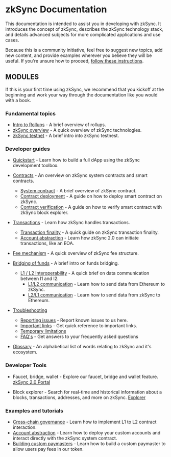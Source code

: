 # zkSync Documentation

This documentation is intended to assist you in developing with zkSync. It introduces the concept of zkSync, describes the zkSync technology stack, and details advanced subjects for more complicated applications and use cases.

Because this is a community initiative, feel free to suggest new topics, add new content, and provide examples wherever you believe they will be useful. If you're unsure how to proceed, [follow these instructions](#).

## MODULES

If this is your first time using zkSync, we recommend that you kickoff at the beginning and work your way through the documentation like you would with a book.

### Fundamental topics

- [Intro to Rollups](./fundamentals/rollups.md) - A brief overview of rollups.
- [zkSync overview](./fundamentals/zkSync.md) - A quick overview of zkSync technologies.
- [zkSync testnet](./fundamentals/testnet.md) - A brief intro into zkSync testnest.
 
### Developer guides

- [Quickstart](./developer-guides/hello-world.md) - Learn how to build a full dApp using the zkSync development toolbox.
- [Contracts](#) - An overview on zkSync system contracts and smart contracts.
  - [System contract](./developer-guides/contracts/system-contracts.md) - A brief overview of zkSync contract.
  - [Contract deployment](./developer-guides/contracts/contracts.md) - A guide on how to deploy smart contract on zkSync.
  - [Contract verification](./developer-guides/contracts/contract-verification.md) - A guide on how to verify smart contract with zkSync block explorer.
- [Transactions](#) - Learn how zkSync handles transactions.
  - [Transaction finality](./developer-guides/transactions/transactions.md) - A quick guide on zkSync transaction finality.
  - [Account abstraction](./developer-guides/transactions/aa.md) - Learn how zkSync 2.0 can initiate transactions, like an EOA.
- [Fee mechanism](./developer-guides/fee-model.md) - A quick overview of zkSync fee structure.
- [Bridging of funds](./developer-guides/Bridging/bridging-funds.md) - A brief intro on funds bridging.
  - [L1 / L2 Interoperability](./developer-guides/Bridging/l1-l2-interop.md) - A quick brief on data communication between l1 and l2.
    - [L1/L2 communication](./developer-guides/Bridging/l1-l2.md) - Learn how to send data from Ethereum to zkSync.
    - [L2/L1 communication](./developer-guides/Bridging/l2-l1.md) - Learn how to send data from zkSync to Ethereum.
- [Troubleshooting](#)
  - [Reporting issues](./troubleshooting/reporting-issues.md) - Report known issues to us here.
  - [Important links](./troubleshooting/important-links.md) - Get quick reference to important links.
  - [Temporary limitations](./troubleshooting/temp-limits.md)
  - [FAQ's](./troubleshooting/faq/known-issues.md) - Get answers to your frequently asked questions

- [Glossary](./glossary/glossary.md) - An alphabetical list of words relating to zkSync and it's ecosystem.

### Developer Tools

- Faucet, bridge, wallet - Explore our faucet, bridge and wallet feature.
[zkSync 2.0 Portal](https://portal.zksync.io)

- Block explorer - Search for real-time and historical information about a blocks, transactions, addresses, and more on zkSync.
[Explorer](https://zksync2-testnet.zkscan.io)


### Examples and tutorials

- [Cross-chain governance](./tutorials/cross-chain-tutorial.md) - Learn how to implement L1 to L2 contract interaction.
- [Account abstraction](./tutorials/custom-aa-tutorial.md) - Learn how to deploy your custom accounts and interact directly with the zkSync system contract.
- [Building custom paymasters](./tutorials/custom-paymaster-tutorial.md) - Learn how to build a custom paymaster to allow users pay fees in our token.
